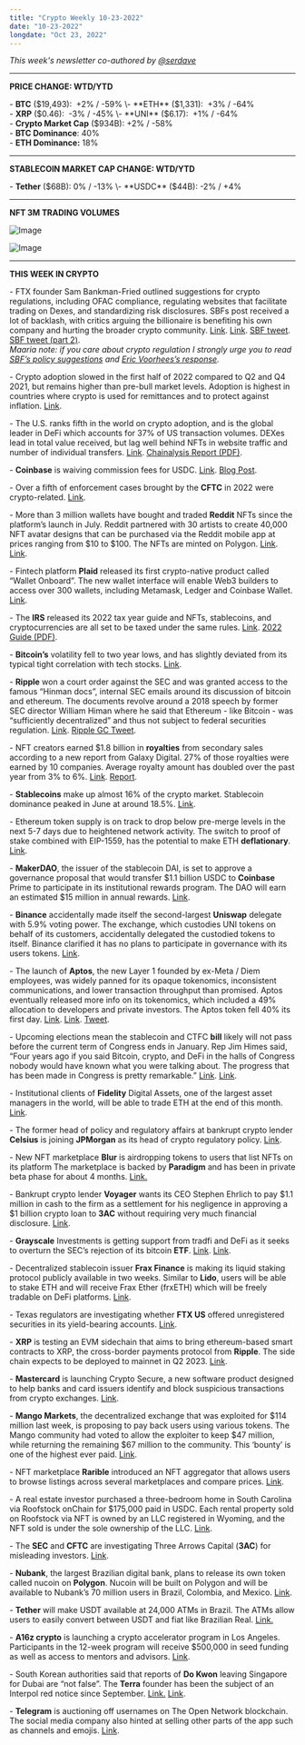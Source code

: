 ```yaml
---
title: "Crypto Weekly 10-23-2022"
date: "10-23-2022"
longdate: "Oct 23, 2022"
---
```


*This week's newsletter co-authored by [@serdave](https://twitter.com/serdave_eth)*



---

**PRICE CHANGE: WTD/YTD**

\- **BTC** ($19,493):  +2% / -59%  
\- **ETH** ($1,331):  +3% / -64%  
\- **XRP** ($0.46):  -3% / -45%  
\- **UNI** ($6.17):  +1% / -64%  
\- **Crypto Market Cap** ($934B): +2% / -58%  
\- **BTC Dominance**: 40%  
\- **ETH Dominance:** 18% 



---

**STABLECOIN MARKET CAP CHANGE: WTD/YTD**

\- **Tether** ($68B): 0% / -13%  
\- **USDC** ($44B): -2% / +4%



---

**NFT 3M TRADING VOLUMES**

![Image](/images/10-23-2022-1.png)

![Image](/images/10-23-2022-2.png)

---

**THIS WEEK IN CRYPTO**

\- FTX founder Sam Bankman-Fried outlined suggestions for crypto regulations, including OFAC compliance, regulating websites that facilitate trading on Dexes, and standardizing risk disclosures. SBFs post received a lot of backlash, with critics arguing the billionaire is benefiting his own company and hurting the broader crypto community. [Link](https://www.theblock.co/post/178542/sam-bankman-fried-draws-fire-from-defi-proponents-after-regulation-proposal). [Link](https://www.theblock.co/post/178485/sbf-posts-regulatory-manual-for-crypto-and-ftx-cautions-against-locking-in-defi-policy). [SBF tweet](https://twitter.com/SBF_FTX/status/1582835426116575235). [SBF tweet (part 2)](https://twitter.com/SBF_FTX/status/1584095445185622016).  
*Maaria note: if you care about crypto regulation I strongly urge you to read [SBF’s policy suggestions](https://www.ftxpolicy.com/posts/possible-digital-asset-industry-standards) and [Eric Voorhees’s response](https://www.moneyandstate.com/blog/response-to-sbf).*  
  
\- Crypto adoption slowed in the first half of 2022 compared to Q2 and Q4 2021, but remains higher than pre-bull market levels. Adoption is highest in countries where crypto is used for remittances and to protect against inflation. [Link](https://www.coindesk.com/business/2022/10/20/crypto-adoption-slowed-in-last-year-but-remains-above-pre-2021-levels-chainalysis-study/).  
  
\- The U.S. ranks fifth in the world on crypto adoption, and is the global leader in DeFi which accounts for 37% of US transaction volumes. DEXes lead in total value received, but lag well behind NFTs in website traffic and number of individual transfers. [Link](https://go.chainalysis.com/geography-of-crypto-2022-report.html). [Chainalysis Report (PDF)](https://go.chainalysis.com/rs/503-FAP-074/images/2022-Geography-of-Cryptocurrency.pdf).   
  
\- **Coinbase** is waiving commission fees for USDC. [Link](https://www.coindesk.com/business/2022/10/20/coinbase-waives-fees-for-converting-between-usdc-and-fiat-eyeing-global-audience/). [Blog Post](https://www.coinbase.com/blog/increasing-access-to-usdc-internationally-commission-free-trading).   
  
\- Over a fifth of enforcement cases brought by the **CFTC** in 2022 were crypto-related. [Link](https://www.coindesk.com/policy/2022/10/20/over-a-fifth-of-cases-in-cftcs-2022-crackdown-were-crypto-related/).   
  
\- More than 3 million wallets have bought and traded **Reddit** NFTs since the platform’s launch in July. Reddit partnered with 30 artists to create 40,000 NFT avatar designs that can be purchased via the Reddit mobile app at prices ranging from $10 to $100. The NFTs are minted on Polygon. [Link](https://decrypt.co/112372/reddit-users-created-3-million-crypto-wallets-scoop-up-polygon-nfts). [Link](https://techcrunch.com/2022/10/18/redditors-have-created-millions-of-crypto-wallets-to-buy-nft-avatars/).   
  
\- Fintech platform **Plaid** released its first crypto-native product called “Wallet Onboard”. The new wallet interface will enable Web3 builders to access over 300 wallets, including Metamask, Ledger and Coinbase Wallet. [Link](https://decrypt.co/112464/plaid-takes-wades-web3-metamask-coinbase-ledger-wallet-onboard).  
  
\- The **IRS** released its 2022 tax year guide and NFTs, stablecoins, and cryptocurrencies are all set to be taxed under the same rules. [Link](https://decrypt.co/112367/irs-2022-tax-guidelines-treat-nfts-stablecoins-cryptocurrencies). [2022 Guide (PDF)](https://www.irs.gov/pub/irs-dft/i1040gi--dft.pdf).  
  
\- **Bitcoin’s** volatility fell to two year lows, and has slightly deviated from its typical tight correlation with tech stocks. [Link](https://decrypt.co/112174/bitcoin-volatility-falls-to-two-year-low-as-tradfi-markets-wobble).   
  
\- **Ripple** won a court order against the SEC and was granted access to the famous “Hinman docs”, internal SEC emails around its discussion of bitcoin and ethereum. The documents revolve around a 2018 speech by former SEC director William Himan where he said that Ethereum - like Bitcoin - was “sufficiently decentralized” and thus not subject to federal securities regulation. [Link](https://decrypt.co/112550/ripple-obtains-long-sought-documents-of-former-sec-official-who-declared-ethereum-not-a-security). [Ripple GC Tweet](https://twitter.com/s_alderoty/status/1583229474681675776).  
  
\- NFT creators earned $1.8 billion in **royalties** from secondary sales according to a new report from Galaxy Digital. 27% of those royalties were earned by 10 companies. Average royalty amount has doubled over the past year from 3% to 6%. [Link](https://decrypt.co/112602/nft-creators-1-8b-royalties-galaxy-digital). [Report](https://www.galaxy.com/research/insights/nft-royalties/).   
  
\- **Stablecoins** make up almost 16% of the crypto market. Stablecoin dominance peaked in June at around 18.5%. [Link](https://techcrunch.com/2022/10/19/stablecoin-demand-maintains-pace-as-other-cryptocurrencies-tumble/).   
  
\- Ethereum token supply is on track to drop below pre-merge levels in the next 5-7 days due to heightened network activity. The switch to proof of stake combined with EIP-1559, has the potential to make ETH **deflationary**. [Link](https://www.theblock.co/post/179144/ethereum-token-supply-on-trend-to-drop-below-pre-merge-levels).  
  
\- **MakerDAO**, the issuer of the stablecoin DAI, is set to approve a governance proposal that would transfer $1.1 billion USDC to **Coinbase** Prime to participate in its institutional rewards program. The DAO will earn an estimated $15 million in annual rewards. [Link](https://www.theblock.co/post/179074/makerdao-on-course-to-custody-1-1-billion-usdc-with-coinbase-for-rewards).  
  
\- **Binance** accidentally made itself the second-largest **Uniswap** delegate with 5.9% voting power. The exchange, which custodies UNI tokens on behalf of its customers, accidentally delegated the custodied tokens to itself. Binance clarified it has no plans to participate in governance with its users tokens. [Link](https://www.coindesk.com/tech/2022/10/20/binance-denies-allegations-that-it-intends-to-use-users-uniswap-tokens-for-voting/).   
  
\- The launch of **Aptos**, the new Layer 1 founded by ex-Meta / Diem employees, was widely panned for its opaque tokenomics, inconsistent communications, and lower transaction throughput than promised. Aptos eventually released more info on its tokenomics, which included a 49% allocation to developers and private investors. The Aptos token fell 40% its first day. [Link](https://decrypt.co/112368/aptos-token-plummetsapt-airdrop-early-network-participants). [Link](https://decrypt.co/112347/solana-killer-aptos-launch-hits-snags). [Tweet](https://twitter.com/moshaikhs/status/1582470821347401728).  
  
\- Upcoming elections mean the stablecoin and CTFC **bill** likely will not pass before the current term of Congress ends in January. Rep Jim Himes said, “Four years ago if you said Bitcoin, crypto, and DeFi in the halls of Congress nobody would have known what you were talking about. The progress that has been made in Congress is pretty remarkable.” [Link](https://www.theblock.co/post/178003/stablecoin-bill-is-not-happening-this-congress-says-rep-himes). [Link](https://www.theblock.co/post/178088/senate-committee-negotiating-sec-sign-off-on-digital-commodity-definition).  
  
\- Institutional clients of **Fidelity** Digital Assets, one of the largest asset managers in the world, will be able to trade ETH at the end of this month. [Link](https://www.coindesk.com/business/2022/10/19/fidelitys-crypto-platform-to-add-ethereum-trading-for-institutional-clients/).   
  
\- The former head of policy and regulatory affairs at bankrupt crypto lender **Celsius** is joining **JPMorgan** as its head of crypto regulatory policy. [Link](https://news.bloomberglaw.com/securities-law/jpmorgan-adds-crypto-policy-head-after-dimon-ponzi-scheme-quip).   
  
\- New NFT marketplace **Blur** is airdropping tokens to users that list NFTs on its platform The marketplace is backed by **Paradigm** and has been in private beta phase for about 4 months. [Link.](https://www.theblock.co/post/178407/nft-marketplace-blur-to-airdrop-tokens-to-users-as-it-goes-live)  
  
\- Bankrupt crypto lender **Voyager** wants its CEO Stephen Ehrlich to pay $1.1 million in cash to the firm as a settlement for his negligence in approving a $1 billion crypto loan to **3AC** without requiring very much financial disclosure. [Link](https://www.coindesk.com/business/2022/10/18/bankrupt-crypto-lender-voyager-plans-to-settle-ceo-cfo-negligence-claims-related-to-three-arrows-loans/).   
  
\- **Grayscale** Investments is getting support from tradfi and DeFi as it seeks to overturn the SEC’s rejection of its bitcoin **ETF**. [Link](https://www.coindesk.com/business/2022/10/18/effort-to-reverse-bitcoin-fund-rejection-wins-broad-crypto-industry-support/). [Link](https://decrypt.co/112408/coinbase-grayscale-bitcoin-etf-lawsuit-sec).   
  
\- Decentralized stablecoin issuer **Frax Finance** is making its liquid staking protocol publicly available in two weeks. Similar to **Lido**, users will be able to stake ETH and will receive Frax Ether (frxETH) which will be freely tradable on DeFi platforms. [Link](https://www.theblock.co/post/177617/frax-finance-to-publicly-release-liquid-staking-protocol-within-two-weeks).   
  
\- Texas regulators are investigating whether **FTX US** offered unregistered securities in its yield-bearing accounts. [Link](https://decrypt.co/112160/ftx-sam-bankman-fried-investigation-texas).   
  
\- **XRP** is testing an EVM sidechain that aims to bring ethereum-based smart contracts to XRP, the cross-border payments protocol from **Ripple**. The side chain expects to be deployed to mainnet in Q2 2023. [Link](https://www.theblock.co/post/177686/the-xrp-ledger-tests-first-sidechain-compatible-with-ethereum-apps).   
  
\- **Mastercard** is launching Crypto Secure, a new software product designed to help banks and card issuers identify and block suspicious transactions from crypto exchanges. [Link](https://www.cnbc.com/2022/10/04/mastercard-deepens-crypto-push-with-tool-for-preventing-fraud.html).   
  
\- **Mango Markets**, the decentralized exchange that was exploited for $114 million last week, is proposing to pay back users using various tokens. The Mango community had voted to allow the exploiter to keep $47 million, while returning the remaining $67 million to the community. This ‘bounty’ is one of the highest ever paid. [Link](https://www.theblock.co/post/177736/mango-markets-proposes-plan-to-pay-back-victims-after-114-million-hack).  
  
\- NFT marketplace **Rarible** introduced an NFT aggregator that allows users to browse listings across several marketplaces and compare prices. [Link](https://www.theblock.co/post/177770/rarible-introduces-nft-aggregator-to-help-shoppers-bargain-hunt).  
  
\- A real estate investor purchased a three-bedroom home in South Carolina via Roofstock onChain for $175,000 paid in USDC. Each rental property sold on Roofstock via NFT is owned by an LLC registered in Wyoming, and the NFT sold is under the sole ownership of the LLC. [Link](https://www.theblock.co/post/177926/south-carolina-house-sold-as-nft-for-175000).   
  
\- The **SEC** and **CFTC** are investigating Three Arrows Capital (**3AC**) for misleading investors. [Link](https://www.bloomberg.com/news/articles/2022-10-17/us-investigating-bankrupt-crypto-hedge-fund-three-arrows-capital).  
  
\- **Nubank**, the largest Brazilian digital bank, plans to release its own token called nucoin on **Polygon**. Nucoin will be built on Polygon and will be available to Nubank’s 70 million users in Brazil, Colombia, and Mexico. [Link](https://www.coindesk.com/business/2022/10/19/brazils-largest-digital-lender-nubank-to-roll-out-own-token-to-70m-users-in-2023/).  
  
\- **Tether** will make USDT available at 24,000 ATMs in Brazil. The ATMs allow users to easily convert between USDT and fiat like Brazilian Real. [Link.](https://www.coindesk.com/business/2022/10/20/stablecoin-issuer-tether-to-make-usdt-available-at-24000-atms-in-brazil/)  
  
\- **A16z crypto** is launching a crypto accelerator program in Los Angeles. Participants in the 12-week program will receive $500,000 in seed funding as well as access to mentors and advisors. [Link](https://techcrunch.com/2022/10/18/a16z-crypto-web3-startup-school-accelerator-chris-dixon-disrupt-2022/).   
  
\- South Korean authorities said that reports of **Do Kwon** leaving Singapore for Dubai are “not false”. The **Terra** founder has been the subject of an Interpol red notice since September. [Link.](https://www.bloomberg.com/news/articles/2022-10-20/south-korea-says-report-do-kwon-transited-via-dubai-not-false?srnd=premium-asia&sref=3REHEaVI&leadSource=uverify%20wall) [Link](https://techcrunch.com/2022/10/18/terra-luna-do-kwon-south-korea-interpol/).  
  
\- **Telegram** is auctioning off usernames on The Open Network blockchain. The social media company also hinted at selling other parts of the app such as channels and emojis. [Link](https://www.theblock.co/post/178877/telegram-to-auction-off-usernames-via-blockchain-based-platform).